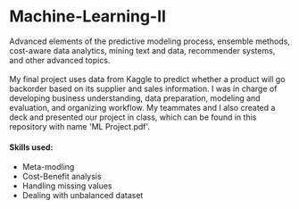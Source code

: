 # Machine-Learning-II
Advanced elements of the predictive modeling process, ensemble methods, cost-aware data analytics, mining text and data, recommender systems, and other advanced topics. <br/>
<br/>
My final project uses data from Kaggle to predict whether a product will go backorder based on its supplier and sales information. I was in charge of developing business understanding, data preparation, modeling and evaluation, and organizing workflow. My teammates and I also created a deck and presented our project in class, which can be found in this repository with name 'ML Project.pdf'. 

#### Skills used:
<ul>
  <li>Meta-modling</li>
  <li>Cost-Benefit analysis
  <li>Handling missing values</li>
  <li>Dealing with unbalanced dataset</li>
  
</ul>
